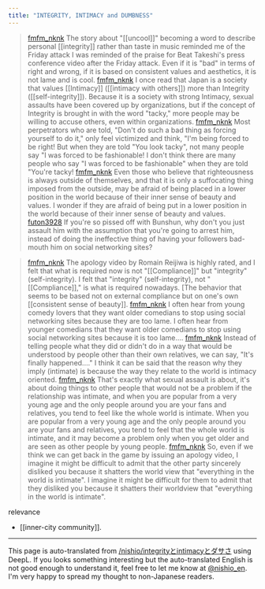 ```yaml
---
title: "INTEGRITY, INTIMACY and DUMBNESS"
---
```


> [fmfm_nknk](https://x.com/fmfm_nknk/status/1874797697225638055) The story about "[[uncool]]" becoming a word to describe personal [[integrity]] rather than taste in music reminded me of the Friday attack I was reminded of the praise for Beat Takeshi's press conference video after the Friday attack. Even if it is "bad" in terms of right and wrong, if it is based on consistent values and aesthetics, it is not lame and is cool.
> [fmfm_nknk](https://x.com/fmfm_nknk/status/1874808232587530630) I once read that Japan is a society that values [[Intimacy]] ([[intimacy with others]]) more than Integrity ([[self-integrity]]). Because it is a society with strong Intimacy, sexual assaults have been covered up by organizations, but if the concept of Integrity is brought in with the word "tacky," more people may be willing to accuse others, even within organizations.
> [fmfm_nknk](https://x.com/fmfm_nknk/status/1874810922864394412) Most perpetrators who are told, "Don't do such a bad thing as forcing yourself to do it," only feel victimized and think, "I'm being forced to be right! But when they are told "You look tacky", not many people say "I was forced to be fashionable! I don't think there are many people who say "I was forced to be fashionable" when they are told "You're tacky!
> [fmfm_nknk](https://x.com/fmfm_nknk/status/1874813076324880481) Even those who believe that righteousness is always outside of themselves, and that it is only a suffocating thing imposed from the outside, may be afraid of being placed in a lower position in the world because of their inner sense of beauty and values. I wonder if they are afraid of being put in a lower position in the world because of their inner sense of beauty and values.
> [futon3928](https://x.com/futon3928/status/1891265309094326538) If you're so pissed off with Bunshun, why don't you just assault him with the assumption that you're going to arrest him, instead of doing the ineffective thing of having your followers bad-mouth him on social networking sites?


> [fmfm_nknk](https://x.com/fmfm_nknk/status/1891074312058077298) The apology video by Romain Reijiwa is highly rated, and I felt that what is required now is not "[[Compliance]]" but "integrity" (self-integrity). I felt that "integrity" (self-integrity), not "[[Compliance]]," is what is required nowadays. [The behavior that seems to be based not on external compliance but on one's own [[consistent sense of beauty]].
> [fmfm_nknk](https://x.com/fmfm_nknk/status/1891075994464780438) I often hear from young comedy lovers that they want older comedians to stop using social networking sites because they are too lame. I often hear from younger comedians that they want older comedians to stop using social networking sites because it is too lame....
> [fmfm_nknk](https://x.com/fmfm_nknk/status/1891077912167661681) Instead of telling people what they did or didn't do in a way that would be understood by people other than their own relatives, we can say, "It's finally happened...." I think it can be said that the reason why they imply (intimate) is because the way they relate to the world is intimacy oriented.
> [fmfm_nknk](https://x.com/fmfm_nknk/status/1891081229694317036) That's exactly what sexual assault is about, it's about doing things to other people that would not be a problem if the relationship was intimate, and when you are popular from a very young age and the only people around you are your fans and relatives, you tend to feel like the whole world is intimate. When you are popular from a very young age and the only people around you are your fans and relatives, you tend to feel that the whole world is intimate, and it may become a problem only when you get older and are seen as other people by young people.
> [fmfm_nknk](https://x.com/fmfm_nknk/status/1891083708255387941) So, even if we think we can get back in the game by issuing an apology video, I imagine it might be difficult to admit that the other party sincerely disliked you because it shatters the world view that "everything in the world is intimate". I imagine it might be difficult for them to admit that they disliked you because it shatters their worldview that "everything in the world is intimate".


relevance
- [[inner-city community]].

---
This page is auto-translated from [/nishio/integrityとintimacyとダサさ](https://scrapbox.io/nishio/integrityとintimacyとダサさ) using DeepL. If you looks something interesting but the auto-translated English is not good enough to understand it, feel free to let me know at [@nishio_en](https://twitter.com/nishio_en). I'm very happy to spread my thought to non-Japanese readers.